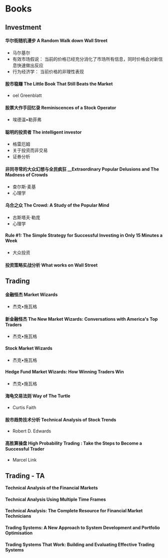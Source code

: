 # Books

## **Investment**

#### 华尔街随机漫步 A Random Walk down Wall Street 

* 马尔基尔 
* 有效市场假说： 当前的价格已经充分消化了市场所有信息，同时价格会对新信息快速做出反应 
* 行为经济学： 当前价格的非理性表现

#### 股市稳赚 The Little Book That Still Beats the Market

* oel Greenblatt

#### 股票大作手回忆录 Reminiscences of a Stock Operator

* 埃德温•勒菲弗

#### 聪明的投资者 The intelligent investor

* 格雷厄姆 
* 关于投资而非交易
* 证券分析

#### 非同寻常的大众幻想与全民疯狂 __Extraordinary Popular Delusions and The Madness of Crowds

* 查尔斯·麦基
* 心理学

#### 乌合之众 The Crowd: A Study of the Popular Mind

* 古斯塔夫·勒庞
* 心理学

#### Rule \#1: The Simple Strategy for Successful Investing in Only 15 Minutes a Week

* 大众投资

#### 投资策略实战分析 What works on Wall Street



## **Trading**

#### 金融怪杰 Market Wizards

* 杰克•施瓦格

#### 新金融怪杰 The New Market Wizards: Conversations with America's Top Traders

* 杰克•施瓦格

#### Stock Market Wizards

* 杰克•施瓦格

#### Hedge Fund Market Wizards: How Winning Traders Win

* 杰克•施瓦格

#### 海龟交易法则 Way of The Turtle

* Curtis Faith

#### 股市趋势技术分析 Technical Analysis of Stock Trends

* Robert D. Edwards

#### 高胜算操盘 High Probability Trading : Take the Steps to Become a Successful Trader

* Marcel Link

## Trading - TA

**Technical Analysis of the Financial Markets**

#### Technical Analysis Using Multiple Time Frames

#### Technical Analysis: The Complete Resource for Financial Market Technicians

#### Trading Systems: A New Approach to System Development and Portfolio Optimisation

#### Trading Systems That Work: Building and Evaluating Effective Trading Systems

##  <a id="title"></a>

